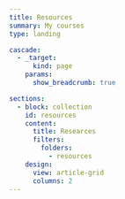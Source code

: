 ```yaml
---
title: Resources
summary: My courses
type: landing

cascade:
  - _target:
      kind: page
    params:
      show_breadcrumb: true

sections:
  - block: collection
    id: resources
    content:
      title: Researces
      filters:
        folders:
          - resources
    design:
      view: article-grid
      columns: 2
---
```

